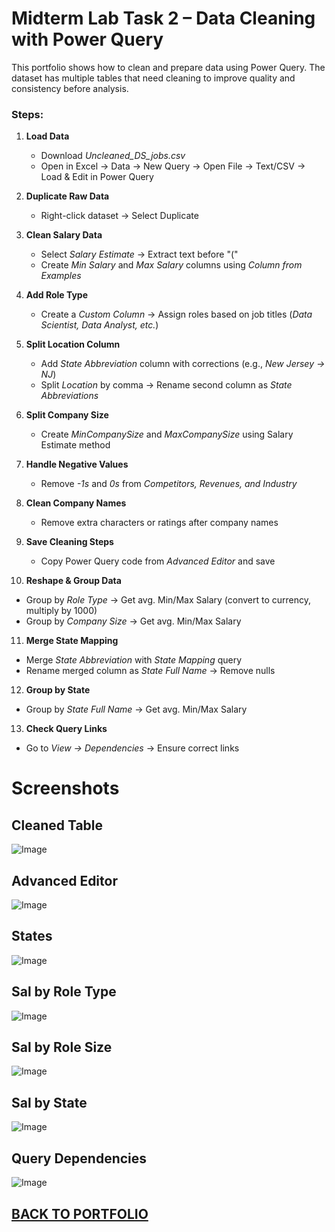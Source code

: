 # Midterm Lab Task 2 – Data Cleaning with Power Query

This portfolio shows how to clean and prepare data using Power Query. The dataset has multiple tables that need cleaning to improve quality and consistency before analysis.  

### Steps:  

1. **Load Data**  
   - Download *Uncleaned_DS_jobs.csv*  
   - Open in Excel → Data → New Query → Open File → Text/CSV → Load & Edit in Power Query  

2. **Duplicate Raw Data**  
   - Right-click dataset → Select Duplicate  

3. **Clean Salary Data**  
   - Select *Salary Estimate* → Extract text before "("  
   - Create *Min Salary* and *Max Salary* columns using *Column from Examples*  

4. **Add Role Type**  
   - Create a *Custom Column* → Assign roles based on job titles (*Data Scientist, Data Analyst, etc.*)  

5. **Split Location Column**  
   - Add *State Abbreviation* column with corrections (e.g., *New Jersey → NJ*)  
   - Split *Location* by comma → Rename second column as *State Abbreviations*  

6. **Split Company Size**  
   - Create *MinCompanySize* and *MaxCompanySize* using Salary Estimate method  

7. **Handle Negative Values**  
   - Remove *-1s* and *0s* from *Competitors, Revenues, and Industry*  

8. **Clean Company Names**  
   - Remove extra characters or ratings after company names  

9. **Save Cleaning Steps**  
   - Copy Power Query code from *Advanced Editor* and save  

10. **Reshape & Group Data**  
   - Group by *Role Type* → Get avg. Min/Max Salary (convert to currency, multiply by 1000)  
   - Group by *Company Size* → Get avg. Min/Max Salary  

11. **Merge State Mapping**  
   - Merge *State Abbreviation* with *State Mapping* query  
   - Rename merged column as *State Full Name* → Remove nulls  

12. **Group by State**  
   - Group by *State Full Name* → Get avg. Min/Max Salary  

13. **Check Query Links**  
   - Go to *View → Dependencies* → Ensure correct links

# Screenshots
## Cleaned Table
![Image](https://github.com/user-attachments/assets/592dfe22-bd3b-4126-8691-980c9cc1136c)

## Advanced Editor
![Image](https://github.com/user-attachments/assets/6e4720ad-a233-4bdb-8d33-1ee3827f8d00)
## States
![Image](https://github.com/user-attachments/assets/681e007c-1628-4394-969c-c14d7510dd87)
## Sal by Role Type
![Image](https://github.com/user-attachments/assets/a02e3c12-889c-4f93-9dd6-b10ec8276ddb)
## Sal by Role Size
![Image](https://github.com/user-attachments/assets/5ea71110-b656-48eb-ac68-98f2a55e7b72)
## Sal by State
![Image](https://github.com/user-attachments/assets/e4a0521e-0633-4f05-aa18-d29f755561b6)
## Query Dependencies
![Image](https://github.com/user-attachments/assets/1d639aca-e72d-46cd-944b-ceb6abc49cfd)


## [BACK TO PORTFOLIO](https://greidengueco.github.io/EDM-Portfolio/)
